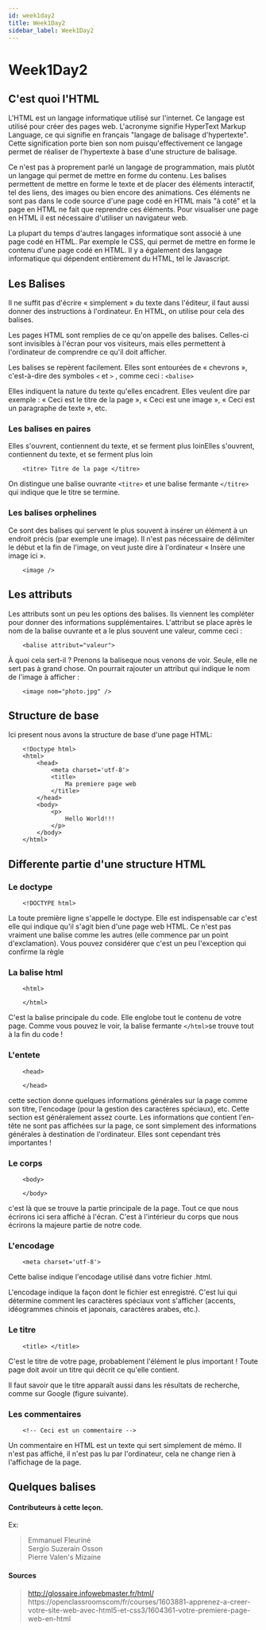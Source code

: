 ```yaml
---
id: week1day2
title: Week1Day2
sidebar_label: Week1Day2
---
```


# Week1Day2

## C'est quoi l'HTML

L'HTML est un langage informatique utilisé sur l'internet. Ce langage est utilisé pour créer des pages web. L'acronyme signifie HyperText Markup Language, ce qui signifie en français "langage de balisage d'hypertexte". Cette signification porte bien son nom puisqu'effectivement ce langage permet de réaliser de l'hypertexte à base d'une structure de balisage.

Ce n'est pas à proprement parlé un langage de programmation, mais plutôt un langage qui permet de mettre en forme du contenu. Les balises permettent de mettre en forme le texte et de placer des éléments interactif, tel des liens, des images ou bien encore des animations. Ces éléments ne sont pas dans le code source d'une page codé en HTML mais "à coté" et la page en HTML ne fait que reprendre ces éléments.
Pour visualiser une page en HTML il est nécessaire d'utiliser un navigateur web.

La plupart du temps d'autres langages informatique sont associé à une page codé en HTML. Par exemple le CSS, qui permet de mettre en forme le contenu d'une page codé en HTML. Il y a également des langage informatique qui dépendent entièrement du HTML, tel le Javascript.

## Les Balises

Il ne suffit pas d'écrire « simplement » du texte dans l'éditeur, il faut aussi donner des instructions à l'ordinateur. En HTML, on utilise pour cela des balises.

Les pages HTML sont remplies de ce qu'on appelle des balises. Celles-ci sont invisibles à l'écran pour vos visiteurs, mais elles permettent à l'ordinateur de comprendre ce qu'il doit afficher.

Les balises se repèrent facilement. Elles sont entourées de « chevrons », c'est-à-dire des symboles ` < ` et ` > ` , comme ceci : ` <balise> `

Elles indiquent la nature du texte qu'elles encadrent. Elles veulent dire par exemple : « Ceci est le titre de la page », « Ceci est une image », « Ceci est un paragraphe de texte », etc.

### Les balises en paires

Elles s'ouvrent, contiennent du texte, et se ferment plus loinElles s'ouvrent, contiennent du texte, et se ferment plus loin

```
    <titre> Titre de la page </titre>
```

On distingue une balise ouvrante ` <titre> ` et une balise fermante ` </titre> ` qui indique que le titre se termine.

### Les balises orphelines

Ce sont des balises qui servent le plus souvent à insérer un élément à un endroit précis (par exemple une image). Il n'est pas nécessaire de délimiter le début et la fin de l'image, on veut juste dire à l'ordinateur « Insère une image ici ».

```
    <image />
```

## Les attributs

Les attributs sont un peu les options des balises. Ils viennent les compléter pour donner des informations supplémentaires. L'attribut se place après le nom de la balise ouvrante et a le plus souvent une valeur, comme ceci :

```
    <balise attribut="valeur">
```

À quoi cela sert-il ? Prenons la balise<image />que nous venons de voir. Seule, elle ne sert pas à grand chose. On pourrait rajouter un attribut qui indique le nom de l'image à afficher :

```
    <image nom="photo.jpg" />
```

## Structure de base

Ici present nous avons la structure de base d'une page HTML:

```
    <!Doctype html>
    <html>
        <head>
            <meta charset='utf-8'>
            <title>
                Ma premiere page web
            </title>
        </head>
        <body>
            <p>
                Hello World!!!
            </p>
        </body>
    </html>
```

## Differente partie d'une structure HTML

### Le doctype

```
    <!DOCTYPE html>
```

La toute première ligne s'appelle le doctype. Elle est indispensable car c'est elle qui indique qu'il s'agit bien d'une page web HTML.
Ce n'est pas vraiment une balise comme les autres (elle commence par un point d'exclamation). Vous pouvez considérer que c'est un peu l'exception qui confirme la règle

### La balise html

```
    <html>

    </html>
```

C'est la balise principale du code. Elle englobe tout le contenu de votre page. Comme vous pouvez le voir, la balise fermante ` </html> `se trouve tout à la fin du code !

### L'entete

```
    <head>

    </head>
```

cette section donne quelques informations générales sur la page comme son titre, l'encodage (pour la gestion des caractères spéciaux), etc. Cette section est généralement assez courte. Les informations que contient l'en-tête ne sont pas affichées sur la page, ce sont simplement des informations générales à destination de l'ordinateur. Elles sont cependant très importantes !



### Le corps

```
    <body>

    </body>
```

c'est là que se trouve la partie principale de la page. Tout ce que nous écrirons ici sera affiché à l'écran. C'est à l'intérieur du corps que nous écrirons la majeure partie de notre code.

### L'encodage

```
    <meta charset='utf-8'>
```

Cette balise indique l'encodage utilisé dans votre fichier .html.

 L'encodage indique la façon dont le fichier est enregistré. C'est lui qui détermine comment les caractères spéciaux vont s'afficher (accents, idéogrammes chinois et japonais, caractères arabes, etc.).


### Le titre

```
    <title> </title>
```

C'est le titre de votre page, probablement l'élément le plus important ! Toute page doit avoir un titre qui décrit ce qu'elle contient.

Il faut savoir que le titre apparaît aussi dans les résultats de recherche, comme sur Google (figure suivante).

### Les commentaires

```
    <!-- Ceci est un commentaire -->
```

Un commentaire en HTML est un texte qui sert simplement de mémo. Il n'est pas affiché, il n'est pas lu par l'ordinateur, cela ne change rien à l'affichage de la page.

## Quelques balises

#### Contributeurs à cette leçon.

Ex:

> Emmanuel Fleuriné <br>
> Sergio Suzerain Osson <br>
> Pierre Valen's Mizaine 

#### Sources

> http://glossaire.infowebmaster.fr/html/
>https://openclassroomscom/fr/courses/1603881-apprenez-a-creer-votre-site-web-avec-html5-et-css3/1604361-votre-premiere-page-web-en-html
